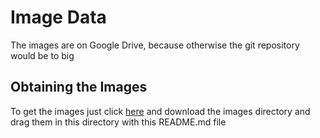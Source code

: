 # Image Data
The images are on Google Drive, because otherwise the git repository
would be to big

## Obtaining the Images
To get the images just click
[here](https://drive.google.com/drive/folders/1V022Swzns1QIAh9ULrl8ZwMIiDI9zwA_?usp=sharing)
and download the images directory
and drag them in this directory with this README.md file

